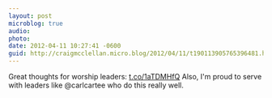 ```yaml
---
layout: post
microblog: true
audio: 
photo: 
date: 2012-04-11 10:27:41 -0600
guid: http://craigmcclellan.micro.blog/2012/04/11/t190113905765396481.html
---
```

Great thoughts for worship leaders: [t.co/1aTDMHfQ](http://t.co/1aTDMHfQ) Also, I'm proud to serve with leaders like @carlcartee who do this really well.
